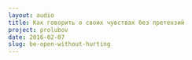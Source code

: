 ```yaml
---
layout: audio
title: Как говорить о своих чувствах без претензий
project: prolubov
date: 2016-02-07
slug: be-open-without-hurting
---
```


